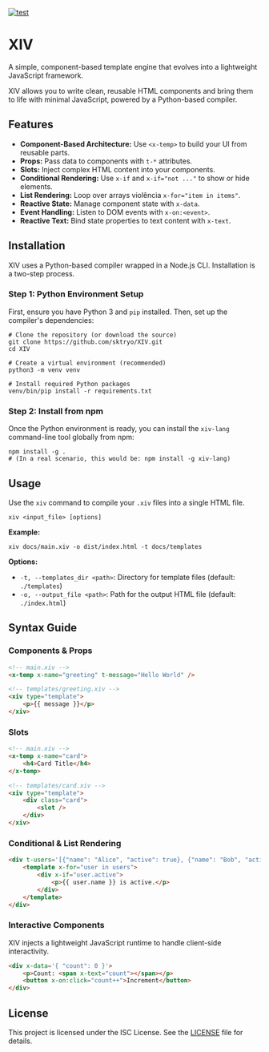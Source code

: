[![test](https://github.com/sktryo/XIV/actions/workflows/test.yml/badge.svg)](https://github.com/sktryo/XIV/actions/workflows/test.yml)
# XIV

A simple, component-based template engine that evolves into a lightweight JavaScript framework.

XIV allows you to write clean, reusable HTML components and bring them to life with minimal JavaScript, powered by a Python-based compiler.

## Features

- **Component-Based Architecture:** Use `<x-temp>` to build your UI from reusable parts.
- **Props:** Pass data to components with `t-*` attributes.
- **Slots:** Inject complex HTML content into your components.
- **Conditional Rendering:** Use `x-if` and `x-if="not ..."` to show or hide elements.
- **List Rendering:** Loop over arrays violência `x-for="item in items"`.
- **Reactive State:** Manage component state with `x-data`.
- **Event Handling:** Listen to DOM events with `x-on:<event>`.
- **Reactive Text:** Bind state properties to text content with `x-text`.

## Installation

XIV uses a Python-based compiler wrapped in a Node.js CLI. Installation is a two-step process.

### Step 1: Python Environment Setup

First, ensure you have Python 3 and `pip` installed. Then, set up the compiler's dependencies:

```shell
# Clone the repository (or download the source)
git clone https://github.com/sktryo/XIV.git
cd XIV

# Create a virtual environment (recommended)
python3 -m venv venv

# Install required Python packages
venv/bin/pip install -r requirements.txt
```

### Step 2: Install from npm

Once the Python environment is ready, you can install the `xiv-lang` command-line tool globally from npm:

```shell
npm install -g .
# (In a real scenario, this would be: npm install -g xiv-lang)
```

## Usage

Use the `xiv` command to compile your `.xiv` files into a single HTML file.

```shell
xiv <input_file> [options]
```

**Example:**

```shell
xiv docs/main.xiv -o dist/index.html -t docs/templates
```

**Options:**

- `-t, --templates_dir <path>`: Directory for template files (default: `./templates`)
- `-o, --output_file <path>`: Path for the output HTML file (default: `./index.html`)

## Syntax Guide

### Components & Props

```html
<!-- main.xiv -->
<x-temp x-name="greeting" t-message="Hello World" />

<!-- templates/greeting.xiv -->
<xiv type="template">
    <p>{{ message }}</p>
</xiv>
```

### Slots

```html
<!-- main.xiv -->
<x-temp x-name="card">
    <h4>Card Title</h4>
</x-temp>

<!-- templates/card.xiv -->
<xiv type="template">
    <div class="card">
        <slot />
    </div>
</xiv>
```

### Conditional & List Rendering

```html
<div t-users='[{"name": "Alice", "active": true}, {"name": "Bob", "active": false}]'>
    <template x-for="user in users">
        <div x-if="user.active">
            <p>{{ user.name }} is active.</p>
        </div>
    </template>
</div>
```

### Interactive Components

XIV injects a lightweight JavaScript runtime to handle client-side interactivity.

```html
<div x-data='{ "count": 0 }'>
    <p>Count: <span x-text="count"></span></p>
    <button x-on:click="count++">Increment</button>
</div>
```

## License

This project is licensed under the ISC License. See the [LICENSE](./LICENSE) file for details.
